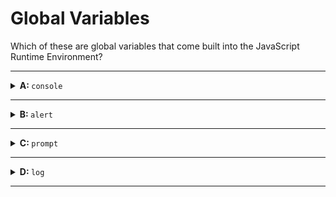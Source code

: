 # Global Variables

Which of these are global variables that come built into the JavaScript Runtime Environment?

---

<details>
<summary><strong>A: </strong> <code>console</code></summary>
<br>

✔ Correct!

`console` is the built-in global variable that stores useful functions for developers to print what's happening inside their program while it's running.

`console.log` is a _function_ which means you need to _call_ it using parentheses and an argument between the parentheses: `console.log('hello');`.

This is all you need to know for now, you'll learn more about functions later.

</details>

---

<details>
<summary><strong>B: </strong> <code>alert</code></summary>
<br>

✔ Correct!

`alert` is the built-in global variable you can use to display text to a user.

`alert` is a _function_ which means you need to _call_ it using parentheses and an argument between the parentheses: `alert('argument');`.

This is all you need to know for now, you'll learn more about functions later.

</details>

---

<details>

<summary><strong>C: </strong> <code>prompt</code></summary>
<br>

✔ Correct!

`prompt` is the built-in global variable you can use to get data from a user.

`prompt` is a _function_ which means you need to _call_ it using parentheses and an argument between the parentheses: `prompt('some instructions');`.

This is all you need to know for now, you'll learn more about functions later.

</details>

---

<details>

<summary><strong>D: </strong> <code>log</code></summary>
<br>

✖ Nope.

`log` is not a built-in global variable. It is a _property_ of the `console` object, but `log` does not exist on it's own. Try this little program to see:

```js
'use strict';

console.log('the next line will throw an error');

log('this line will throw an error');
```

</details>

---

